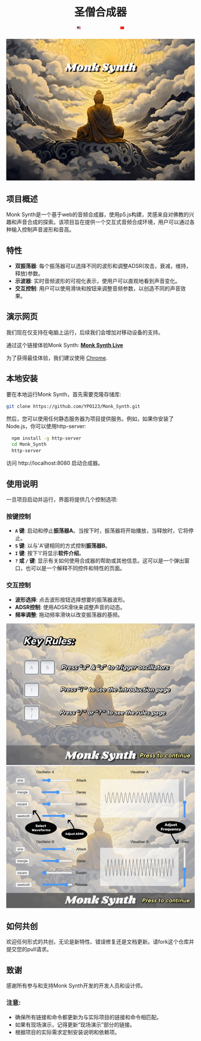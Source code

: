 <h1 align="center">圣僧合成器<br>
  <a href="README.md"><img src="assets/us.svg" alt="English" style="width: 2%; height: auto;"></a><strong style="font-size: 24px; line-height: 20px; margin: 0 50px;"> </strong><a href="README.zh.md"><img src="assets/cn.svg" alt="Chinese" style="width: 2%; height: auto;"></a>
</h1>

![Monk Synth Cover](assets/splash1.jpg "Monk Synth Cover")

## 项目概述

Monk Synth是一个基于web的音频合成器，使用p5.js构建，灵感来自对佛教的兴趣和声音合成的探索。该项目旨在提供一个交互式音频合成环境，用户可以通过各种输入控制声音波形和音高。

## 特性

- **双振荡器**: 每个振荡器可以选择不同的波形和调整ADSR(攻击，衰减，维持，释放)参数。
- **示波器**: 实时音频波形的可视化表示，使用户可以直观地看到声音变化。
- **交互控制**: 用户可以使用滑块和按钮来调整音频参数，以创造不同的声音效果。

## 演示网页

我们现在仅支持在电脑上运行，后续我们会增加对移动设备的支持。

通过这个链接体验Monk Synth: **[Monk Synth Live](https://editor.p5js.org/1805318611/full/ivbzDqVz1)**

为了获得最佳体验，我们建议使用 [Chrome](https://www.google.com/chrome/).

## 本地安装

要在本地运行Monk Synth，首先需要克隆存储库:

```bash
git clone https://github.com/YPO123/Monk_Synth.git
```

然后，您可以使用任何静态服务器为项目提供服务。例如，如果你安装了Node.js，你可以使用http-server:

```bash
  npm install -g http-server
  cd Monk_Synth
  http-server
```

访问 http://localhost:8080 启动合成器。

## 使用说明

一旦项目启动并运行，界面将提供几个控制选项:

### 按键控制

- **`A` 键**: 启动和停止**振荡器A**。当按下时，振荡器将开始播放，当释放时，它将停止。
- **`S` 键**: 以与'A'键相同的方式控制**振荡器B**。
- **`I` 键**: 按下'I'将显示**软件介绍**。
- **`?` 或 `/` 键**: 显示有关如何使用合成器的帮助或其他信息。这可以是一个弹出窗口，也可以是一个解释不同控件和特性的页面。

### 交互控制

- **波形选择**: 点击波形按钮选择想要的振荡器波形。
- **ADSR控制**: 使用ADSR滑块来调整声音的动态。
- **频率调整**: 拖动频率滑块以改变振荡器的基频。

![Monk Synth Guide](assets/splash2.jpg "Monk Synth Guide")
![Monk Synth Guide](assets/splash3.jpg "Monk Synth Guide")

## 如何共创

欢迎任何形式的共创，无论是新特性、错误修复还是文档更新。请fork这个仓库并提交您的pull请求。

## 致谢

感谢所有参与和支持Monk Synth开发的开发人员和设计师。

### 注意:

- 确保所有链接和命令都更新为与实际项目的链接和命令相匹配。
- 如果有现场演示，记得更新“现场演示”部分的链接。
- 根据项目的实际需求定制安装说明和依赖项。
